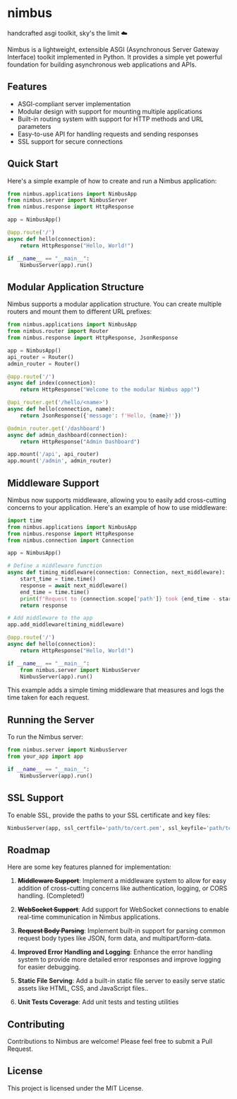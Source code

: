 # nimbus
handcrafted asgi toolkit, sky's the limit ☁️

Nimbus is a lightweight, extensible ASGI (Asynchronous Server Gateway Interface) toolkit implemented in Python. It provides a simple yet powerful foundation for building asynchronous web applications and APIs.


## Features

- ASGI-compliant server implementation
- Modular design with support for mounting multiple applications
- Built-in routing system with support for HTTP methods and URL parameters
- Easy-to-use API for handling requests and sending responses
- SSL support for secure connections

## Quick Start

Here's a simple example of how to create and run a Nimbus application:

```python
from nimbus.applications import NimbusApp
from nimbus.server import NimbusServer
from nimbus.response import HttpResponse

app = NimbusApp()

@app.route('/')
async def hello(connection):
    return HttpResponse("Hello, World!")

if __name__ == "__main__":
    NimbusServer(app).run()
```

## Modular Application Structure

Nimbus supports a modular application structure. You can create multiple routers and mount them to different URL prefixes:

```python
from nimbus.applications import NimbusApp
from nimbus.router import Router
from nimbus.response import HttpResponse, JsonResponse

app = NimbusApp()
api_router = Router()
admin_router = Router()

@app.route('/')
async def index(connection):
    return HttpResponse("Welcome to the modular Nimbus app!")

@api_router.get('/hello/<name>')
async def hello(connection, name):
    return JsonResponse({'message': f'Hello, {name}!'})

@admin_router.get('/dashboard')
async def admin_dashboard(connection):
    return HttpResponse("Admin Dashboard")

app.mount('/api', api_router)
app.mount('/admin', admin_router)
```

## Middleware Support
Nimbus now supports middleware, allowing you to easily add cross-cutting concerns to your application. Here's an example of how to use middleware:
```python
import time
from nimbus.applications import NimbusApp
from nimbus.response import HttpResponse
from nimbus.connection import Connection

app = NimbusApp()

# Define a middleware function
async def timing_middleware(connection: Connection, next_middleware):
    start_time = time.time()
    response = await next_middleware()
    end_time = time.time()
    print(f"Request to {connection.scope['path']} took {end_time - start_time:.4f} seconds")
    return response

# Add middleware to the app
app.add_middleware(timing_middleware)

@app.route('/')
async def hello(connection):
    return HttpResponse("Hello, World!")

if __name__ == "__main__":
    from nimbus.server import NimbusServer
    NimbusServer(app).run()
```
This example adds a simple timing middleware that measures and logs the time taken for each request.

## Running the Server

To run the Nimbus server:

```python
from nimbus.server import NimbusServer
from your_app import app

if __name__ == "__main__":
    NimbusServer(app).run()
```

## SSL Support

To enable SSL, provide the paths to your SSL certificate and key files:

```python
NimbusServer(app, ssl_certfile='path/to/cert.pem', ssl_keyfile='path/to/key.pem').run()
```

## Roadmap
Here are some key features planned for implementation:

1. ~~**Middleware Support**~~: Implement a middleware system to allow for easy addition of cross-cutting concerns like authentication, logging, or CORS handling. (Completed!)

2. ~~**WebSocket Support**~~: Add support for WebSocket connections to enable real-time communication in Nimbus applications.

3. ~~**Request Body Parsing**~~: Implement built-in support for parsing common request body types like JSON, form data, and multipart/form-data.

4. **Improved Error Handling and Logging**: Enhance the error handling system to provide more detailed error responses and improve logging for easier debugging.

5. **Static File Serving**: Add a built-in static file server to easily serve static assets like HTML, CSS, and JavaScript files..

6. **Unit Tests Coverage**: Add unit tests and testing utilities

## Contributing

Contributions to Nimbus are welcome! Please feel free to submit a Pull Request.

## License

This project is licensed under the MIT License.
